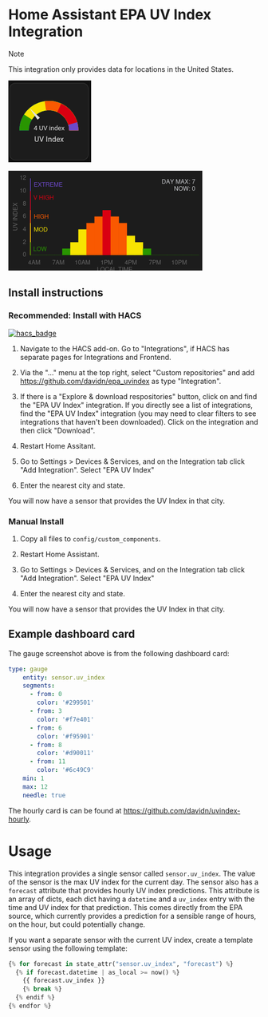 # Home Assistant EPA UV Index Integration

> [!NOTE]
This integration only provides data for locations in the United States.

![Dashboard card showing UV Index](screenshot.png)

![Dashboard card showing UV Index Hourly](hourly_screenshot.png)

## Install instructions

### Recommended: Install with HACS

[![hacs_badge](https://img.shields.io/badge/HACS-Custom-41BDF5.svg?style=for-the-badge)](https://github.com/hacs/integration)

1. Navigate to the HACS add-on. Go to "Integrations", if HACS has separate pages for Integrations and Frontend.

2. Via the "..." menu at the top right, select "Custom repositories" and add https://github.com/davidn/epa_uvindex as type "Integration".

3. If there is a "Explore & download respositories" button, click on and find the "EPA UV Index" integration. If you directly see a list of integrations, find the "EPA UV Index" integration (you may need to clear filters to see integrations that haven't been downloaded). Click on the integration and then click "Download".

4. Restart Home Assitant.

5. Go to Settings > Devices & Services, and on the Integration tab click "Add Integration". Select "EPA UV Index"

6. Enter the nearest city and state.

You will now have a sensor that provides the UV Index in that city.


### Manual Install

1. Copy all files to `config/custom_components`.

2. Restart Home Assistant.

3. Go to Settings > Devices & Services, and on the Integration tab click "Add Integration". Select "EPA UV Index"

4. Enter the nearest city and state.

You will now have a sensor that provides the UV Index in that city.

## Example dashboard card

The gauge screenshot above is from the following dashboard card:
```yaml
type: gauge
    entity: sensor.uv_index
    segments:
      - from: 0
        color: '#299501'
      - from: 3
        color: '#f7e401'
      - from: 6
        color: '#f95901'
      - from: 8
        color: '#d90011'
      - from: 11
        color: '#6c49C9'
    min: 1
    max: 12
    needle: true
```

The hourly card is can be found at https://github.com/davidn/uvindex-hourly.

# Usage

This integration provides a single sensor called `sensor.uv_index`. The value of the sensor is the max UV index for the current day.  The sensor also has a `forecast` attribute that provides hourly UV index predictions. This attribute is an array of dicts, each dict having a `datetime` and a `uv_index` entry with the time and UV index for that prediction. This comes directly from the EPA source, which currently provides a prediction for a sensible range of hours, on the hour, but could potentially change.

If you want a separate sensor with the current UV index, create a template sensor using the following template:

```python
{% for forecast in state_attr("sensor.uv_index", "forecast") %}
  {% if forecast.datetime | as_local >= now() %}
    {{ forecast.uv_index }}
    {% break %}
  {% endif %}
{% endfor %}
```
